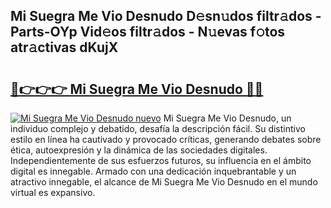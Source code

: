 ## Mi Suegra Me Vio Desnudo D𝚎sn𝚞dos filtr𝚊dos - Parts-OYp Vid𝚎os filtr𝚊dos - N𝚞evas f𝚘tos atr𝚊ctivas dKujX

# <h2><a href="http://mb8dne.tromn.icu/?c=Mi+Suegra+Me+Vio+Desnudo">🔗👉👉👉 Mi Suegra Me Vio Desnudo 🔗🔗</a></h2>

[![Mi Suegra Me Vio Desnudo nuevo](https://i.imgur.com/pEAQMta.gif)](http://mb8dne.tromn.icu/?c=Mi+Suegra+Me+Vio+Desnudo)
Mi Suegra Me Vio Desnudo, un individuo complejo y debatido, desafía la descripción fácil. Su distintivo estilo en línea ha cautivado y provocado críticas, generando debates sobre ética, autoexpresión y la dinámica de las sociedades digitales. Independientemente de sus esfuerzos futuros, su influencia en el ámbito digital es innegable. Armado con una dedicación inquebrantable y un atractivo innegable, el alcance de Mi Suegra Me Vio Desnudo en el mundo virtual es expansivo.

